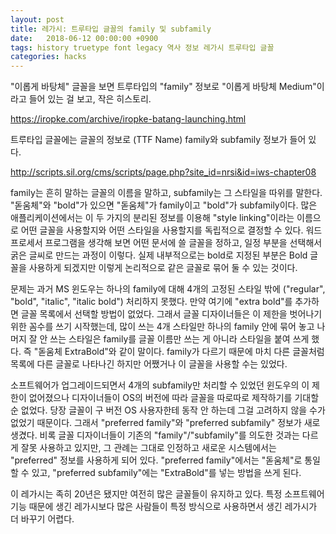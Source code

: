 ```yaml
---
layout: post
title: 레가시: 트루타입 글꼴의 family 및 subfamily
date:   2018-06-12 00:00:00 +0900
tags: history truetype font legacy 역사 정보 레가시 트루타입 글꼴
categories: hacks
---
```


"이롭게 바탕체" 글꼴을 보면 트루타입의 "family" 정보로 "이롭게 바탕체
Medium"이라고 들어 있는 걸 보고, 작은 히스토리.

<https://iropke.com/archive/iropke-batang-launching.html>

트루타입 글꼴에는 글꼴의 정보로 (TTF Name) family와 subfamily 정보가
들어 있다.

<http://scripts.sil.org/cms/scripts/page.php?site_id=nrsi&id=iws-chapter08>

family는 흔히 말하는 글꼴의 이름을 말하고, subfamily는 그 스타일을 따위를
말한다. "돋움체"와 "bold"가 있으면 "돋움체"가 family이고 "bold"가
subfamily이다. 많은 애플리케이션에서는 이 두 가지의 분리된 정보를 이용해
"style linking"이라는 이름으로 어떤 글꼴을 사용할지와 어떤 스타일을 사용할지를
독립적으로 결정할 수 있다. 워드프로세서 프로그램을 생각해 보면 어떤 문서에 쓸
글꼴을 정하고, 일정 부분을 선택해서 굵은 글씨로 만드는 과정이 이렇다. 실제
내부적으로는 bold로 지정된 부분은 Bold 글꼴을 사용하게 되겠지만 이렇게
논리적으로 같은 글꼴로 묶어 둘 수 있는 것이다.

문제는 과거 MS 윈도우는 하나의 family에 대해 4개의 고정된 스타일 밖에
("regular", "bold", "italic", "italic bold") 처리하지 못했다. 만약 여기에
"extra bold"를 추가하면 글꼴 목록에서 선택할 방법이 없었다. 그래서 글꼴
디자이너들은 이 제한을 벗어나기 위한 꼼수를 쓰기 시작했는데, 많이 쓰는 4개
스타일만 하나의 family 안에 묶어 놓고 나머지 잘 안 쓰는 스타일은 family를 글꼴
이름만 쓰는 게 아니라 스타일을 붙여 쓰게 했다. 즉 "돋움체 ExtraBold"와 같이
말이다. family가 다르기 때문에 마치 다른 글꼴처럼 목록에 다른 글꼴로 나타나긴
하지만 어쨌거나 이 글꼴을 사용할 수는 있었다.

소프트웨어가 업그레이드되면서 4개의 subfamily만 처리할 수 있었던 윈도우의 이
제한이 없어졌으나 디자이너들이 OS의 버전에 따라 글꼴을 따로따로 제작하기를
기대할 순 없었다. 당장 글꼴이 구 버전 OS 사용자한테 동작 안 하는데 그걸
고려하지 않을 수가 없었기 때문이다. 그래서 "preferred family"와 "preferred
subfamily" 정보가 새로 생겼다. 비록 글꼴 디자이너들이 기존의
"family"/"subfamily"를 의도한 것과는 다르게 잘못 사용하고 있지만, 그 관례는
그대로 인정하고 새로운 시스템에서는 "preferred" 정보를 사용하게 되어 있다.
"preferred family"에서는 "돋움체"로 통일할 수 있고, "preferred subfamily"에는
"ExtraBold"를 넣는 방법을 쓰게 된다.

이 레가시는 족히 20년은 됐지만 여전히 많은 글꼴들이 유지하고 있다. 특정
소프트웨어 기능 때문에 생긴 레가시보다 많은 사람들이 특정 방식으로 사용하면서
생긴 레가시가 더 바꾸기 어렵다.
